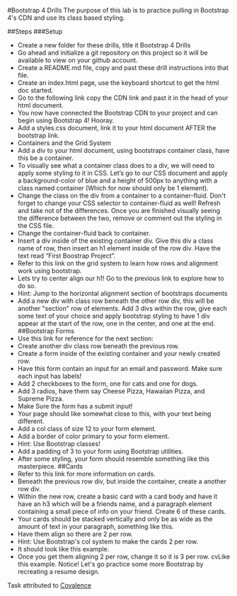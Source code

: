 #Bootstrap 4 Drills
The purpose of this lab is to practice pulling in Bootstrap 4's CDN and use its class based styling.

##Steps
###Setup
- Create a new folder for these drills, title it Bootstrap 4 Drills
- Go ahead and initialize a git repository on this project so it will be available to view on your github account.
- Create a README.md file, copy and past these drill instructions into that file.
- Create an index.html page, use the keyboard shortcut to get the html doc started.
- Go to the following link copy the CDN link and past it in the head of your html document.
- You now have connected the Bootstrap CDN to your project and can begin using Bootstrap 4! Hooray.
- Add a styles.css document, link it to your html document AFTER the bootstrap link.
- Containers and the Grid System
- Add a div to your html document, using bootstraps container class, have this be a container.
- To visually see what a container class does to a div, we will need to apply some styling to it in CSS. Let’s go to our CSS document and apply a  background-color of blue and a height of 500px to anything with a class named container (Which for now should only be 1 element).
- Change the class on the div from a container to a container-fluid. Don't forget to change your CSS selector to container-fluid as well! Refresh and take not of the differences. Once you are finished visually seeing the difference between the two, remove or comment out the styling in the CSS file.
- Change the container-fluid back to container.
- Insert a div inside of the existing container div. Give this div a class name of row, then insert an h1 element inside of the row div. Have the text read “First Boostrap Project”.
- Refer to this link on the grid system to learn how rows and alignment work using bootstrap.
- Lets try to center align our h1! Go to the previous link to explore how to do so.
- Hint: Jump to the horizontal alignment section of bootstraps documents
- Add a new div with class row beneath the other row div, this will be another "section" row of elements. Add 3 divs within the row, give each some text of your choice and apply bootstrap styling to have 1 div appear at the start of the row, one in the center, and one at the end.
##Bootstrap Forms
- Use this link for reference for the next section:
- Create another div class row beneath the previous row.
- Create a form inside of the existing container and your newly created row.
- Have this form contain an input for an email and password. Make sure each input has labels!
- Add 2 checkboxes to the form, one for cats and one for dogs.
- Add 3 radios, have them say Cheese Pizza, Hawaiian Pizza, and Supreme Pizza.
- Make Sure the form has a submit input!
- Your page should like somewhat close to this, with your text being different.
- Add a col class of size 12 to your form element.
- Add a border of color primary to your form element.
- Hint: Use Bootstrap classes!
- Add a padding of 3 to your form using Bootstrap utilities.
- After some styling, your form should resemble something like this masterpiece.
##Cards
- Refer to this link for more information on cards.
- Beneath the previous row div, but inside the container, create a another row div.
- Within the new row, create a basic card with a card body and have it have an h3 which will be a friends name, and a paragraph element containing a small piece of info on your friend. Create 6 of these cards.
- Your cards should be stacked vertically and only be as wide as the amount of text in your paragraph, something like this.
- Have them align so there are 2 per row.
- Hint: Use Bootstrap's col system to make the cards 2 per row.
- It should look like this example.
- Once you get them aligning 2 per row, change it so it is 3 per row.
 cvLike this example.
Notice! Let's go practice some more Bootstrap by recreating a resume design.

Task attributed to [Covalence](https://gravity.covalence.io/portal)